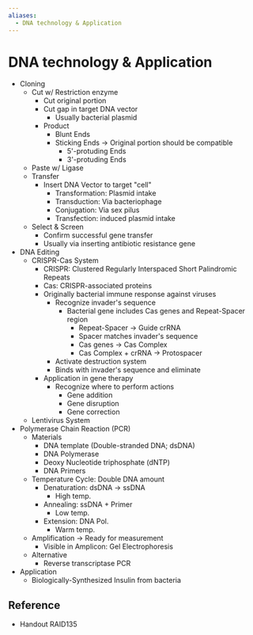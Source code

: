 ```yaml
---
aliases:
  - DNA technology & Application
---
```


# DNA technology & Application

- Cloning
	- Cut w/ Restriction enzyme
		- Cut original portion
		- Cut gap in target DNA vector
			- Usually bacterial plasmid
		- Product
			- Blunt Ends
			- Sticking Ends → Original portion should be compatible
				- 5'-protuding Ends
				- 3'-protuding Ends
	- Paste w/ Ligase
	- Transfer
		- Insert DNA Vector to target "cell"
			- Transformation: Plasmid intake
			- Transduction: Via bacteriophage
			- Conjugation: Via sex pilus
			- Transfection: induced plasmid intake
	- Select & Screen
		- Confirm successful gene transfer
		- Usually via inserting antibiotic resistance gene
- DNA Editing
	- CRISPR-Cas System
		- CRISPR: Clustered Regularly Interspaced Short Palindromic Repeats
		- Cas: CRISPR-associated proteins
		- Originally bacterial immune response against viruses
			- Recognize invader's sequence
				- Bacterial gene includes Cas genes and Repeat-Spacer region
					- Repeat-Spacer → Guide crRNA
					- Spacer matches invader's sequence
					- Cas genes → Cas Complex
					- Cas Complex + crRNA → Protospacer
			- Activate destruction system
			- Binds with invader's sequence and eliminate
		- Application in gene therapy
			- Recognize where to perform actions
				- Gene addition
				- Gene disruption
				- Gene correction
	- Lentivirus System
- Polymerase Chain Reaction (PCR)
	- Materials
		- DNA template (Double-stranded DNA; dsDNA)
		- DNA Polymerase
		- Deoxy Nucleotide triphosphate (dNTP)
		- DNA Primers
	- Temperature Cycle: Double DNA amount
		- Denaturation: dsDNA → ssDNA
			- High temp.
		- Annealing: ssDNA + Primer
			- Low temp.
		- Extension: DNA Pol.
			- Warm temp.
	- Amplification → Ready for measurement
		- Visible in Amplicon: Gel Electrophoresis
	- Alternative
		- Reverse transcriptase PCR
- Application
	- Biologically-Synthesized Insulin from bacteria

## Reference

- Handout RAID135

